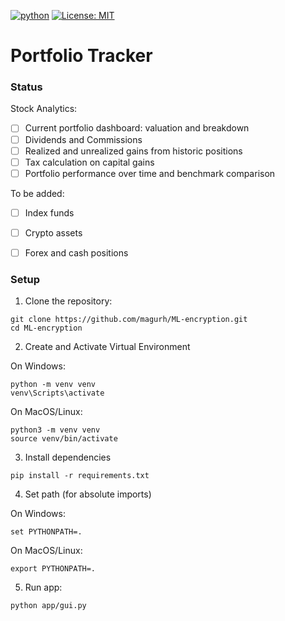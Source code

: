 [![python](https://img.shields.io/badge/Python-3.11-3776AB.svg?style=flat&logo=python&logoColor=white)](https://www.python.org) [![License: MIT](https://img.shields.io/badge/License-MIT-blue.svg)](https://choosealicense.com/licenses/mit/)

# Portfolio Tracker

### Status

Stock Analytics:

- [ ] Current portfolio dashboard: valuation and breakdown
- [ ] Dividends and Commissions
- [ ] Realized and unrealized gains from historic positions
- [ ] Tax calculation on capital gains
- [ ] Portfolio performance over time and benchmark comparison

To be added:
- [ ] Index funds
- [ ] Crypto assets
- [ ] Forex and cash positions


### Setup

1. Clone the repository:

```
git clone https://github.com/magurh/ML-encryption.git
cd ML-encryption
```

2. Create and Activate Virtual Environment

On Windows:
```
python -m venv venv
venv\Scripts\activate
```

On MacOS/Linux:
```
python3 -m venv venv
source venv/bin/activate
```

3. Install dependencies

```
pip install -r requirements.txt
```

4. Set path (for absolute imports)

On Windows:
```
set PYTHONPATH=.
```

On MacOS/Linux:
```
export PYTHONPATH=.
```

5. Run app:

```
python app/gui.py
```

